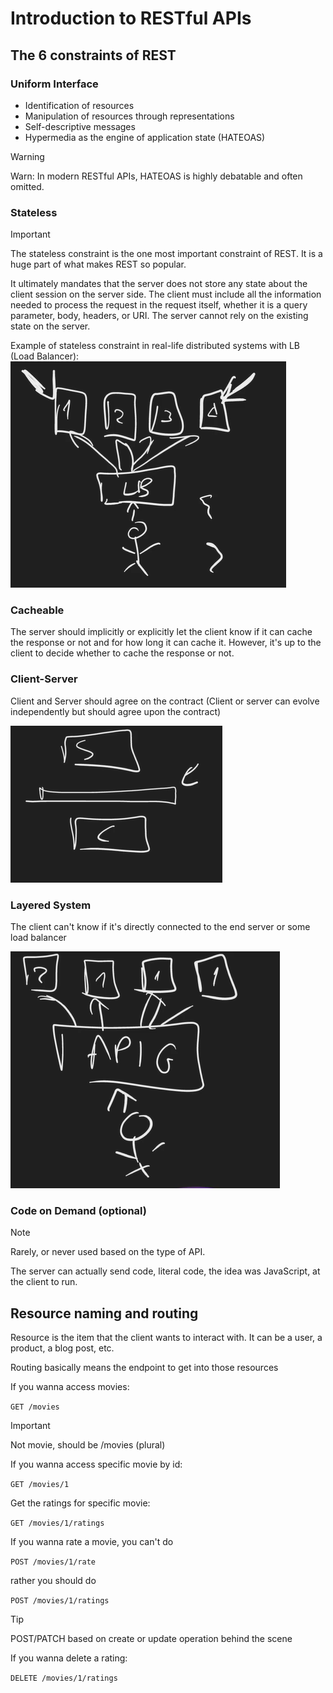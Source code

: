 # Introduction to RESTful APIs

## The 6 constraints of REST

### Uniform Interface

- Identification of resources
- Manipulation of resources through representations
- Self-descriptive messages
- Hypermedia as the engine of application state (HATEOAS)

> [!WARNING]
> Warn: In modern RESTful APIs, HATEOAS is highly debatable and often omitted.

### Stateless

> [!IMPORTANT]
> The stateless constraint is the one most important constraint of REST. It is a huge part of what makes REST so popular.

It ultimately mandates that the server does not store any state about the client session on the server side. The client must include all the information needed to process the request in the request itself, whether it is a query parameter, body, headers, or URI. The server cannot rely on the existing state on the server.

Example of stateless constraint in real-life distributed systems with LB (Load Balancer):
![stateless-constraint](contents/image1.png)

### Cacheable

The server should implicitly or explicitly let the client know if it can cache the response or not and for how long it can cache it.
However, it's up to the client to decide whether to cache the response or not.

### Client-Server

Client and Server should agree on the contract (Client or server can evolve independently but should agree upon the contract)

![client-server-contract](contents/image2.png)

### Layered System

The client can't know if it's directly connected to the end server or some load balancer

![layered-system](contents/image3.png)

### Code on Demand (optional)

> [!NOTE]
> Rarely, or never used based on the type of API.

The server can actually send code, literal code, the idea was JavaScript, at the client to run.

## Resource naming and routing

Resource is the item that the client wants to interact with. It can be a user, a product, a blog post, etc.

Routing basically means the endpoint to get into those resources

If you wanna access movies:

`GET /movies`

> [!IMPORTANT]
> Not movie, should be /movies (plural)

If you wanna access specific movie by id:

`GET /movies/1`

Get the ratings for specific movie:

`GET /movies/1/ratings`

If you wanna rate a movie, you can't do

`POST /movies/1/rate`

rather you should do

`POST /movies/1/ratings`

> [!TIP]
> POST/PATCH based on create or update operation behind the scene

If you wanna delete a rating:

`DELETE /movies/1/ratings`
